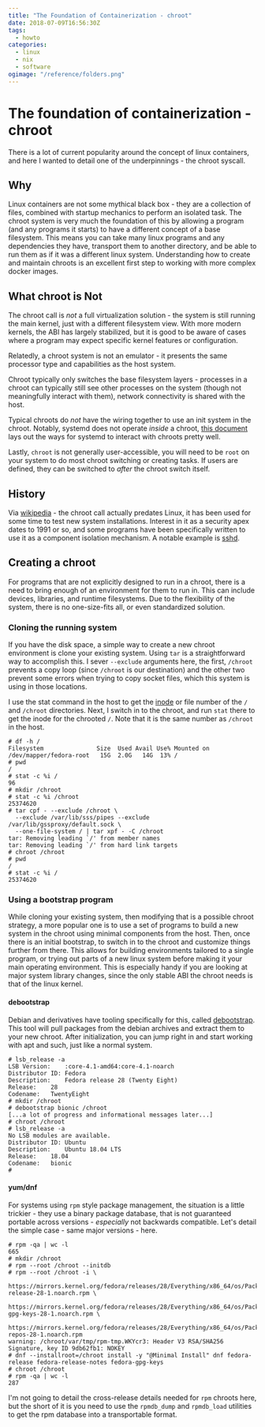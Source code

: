```yaml
---
title: "The Foundation of Containerization - chroot"
date: 2018-07-09T16:56:30Z
tags:
  - howto
categories:
  - linux
  - nix
  - software
ogimage: "/reference/folders.png"
---
```

# The foundation of containerization - chroot

There is a lot of current popularity around the concept of linux containers, and here I wanted to detail one of the underpinnings - the chroot
syscall.

## Why

Linux containers are not some mythical black box - they are a collection of files, combined with startup mechanics to perform an isolated task.
The chroot system is very much the foundation of this by allowing a program (and any programs it starts) to have a different concept of a base
filesystem. This means you can take many linux programs and any dependencies they have, transport them to another directory, and be able to
run them as if it was a different linux system. Understanding how to create and maintain chroots is an excellent first step to working with
more complex docker images.

## What chroot is Not

The chroot call is _not_ a full virtualization solution - the system is still running the main kernel, just with a different filesystem view.
With more modern kernels, the ABI has largely stabilized, but it is good to be aware of cases where a program may expect specific kernel
features or configuration.

Relatedly, a chroot system is not an emulator - it presents the same processor type and capabilities as the host system.

Chroot typically only switches the base filesystem layers - processes in a chroot can typically still see other processes on the system
(though not meaningfully interact with them), network connectivity is shared with the host.

Typical chroots do _not_ have the wiring together to use an init system in the chroot. Notably, systemd does not operate *inside* a chroot,
[this document](http://0pointer.de/blog/projects/changing-roots) lays out the ways for systemd to interact with chroots pretty well.

Lastly, `chroot` is not generally user-accessible, you will need to be `root` on your system to do most chroot switching or creating tasks.
If users are defined, they can be switched to _after_ the chroot switch itself.

## History

Via [wikipedia](https://en.wikipedia.org/wiki/Chroot) - the chroot call actually predates Linux, it has been used for some time to test new
system installations. Interest in it as a security apex dates to 1991 or so, and some programs have been specifically written to use it as
a component isolation mechanism. A notable example is [sshd](https://github.com/openssh/openssh-portable/blob/master/README.privsep).

## Creating a chroot

For programs that are not explicitly designed to run in a chroot, there is a need to bring enough of an environment for them to run in.
This can include devices, libraries, and runtime filesystems. Due to the flexibility of the system, there is no one-size-fits all, or
even standardized solution.

### Cloning the running system

If you have the disk space, a simple way to create a new chroot environment is clone your existing system. Using `tar` is a straightforward way
to accomplish this. I sever `--exclude` arguments here, the first, `/chroot` prevents a copy loop (since `/chroot` is our destination) and the
other two prevent some errors when trying to copy socket files, which this system is using in those locations.

I use the stat command in the host to get the [inode](https://en.wikipedia.org/wiki/Inode) or file number of the `/` and `/chroot` directories.
Next, I switch in to the chroot, and run `stat` there to get the inode for the chrooted `/`. Note that it is the same number as `/chroot` in the
host.

```
# df -h /
Filesystem               Size  Used Avail Use% Mounted on
/dev/mapper/fedora-root   15G  2.0G   14G  13% /
# pwd
/
# stat -c %i /
96
# mkdir /chroot
# stat -c %i /chroot
25374620
# tar cpf - --exclude /chroot \
  --exclude /var/lib/sss/pipes --exclude /var/lib/gssproxy/default.sock \
  --one-file-system / | tar xpf - -C /chroot
tar: Removing leading `/' from member names
tar: Removing leading `/' from hard link targets
# chroot /chroot
# pwd
/
# stat -c %i /
25374620
```

### Using a bootstrap program

While cloning your existing system, then modifying that is a possible chroot strategy, a more popular one is to use a set of programs to
build a new system in the chroot using minimal components from the host. Then, once there is an initial bootstrap, to switch in to the
chroot and customize things further from there. This allows for building environments tailored to a single program, or trying out parts
of a new linux system before making it your main operating environment. This is especially handy if you are looking at major system library
changes, since the only stable ABI the chroot needs is that of the linux kernel.

#### debootstrap

Debian and derivatives have tooling specifically for this, called [debootstrap](https://wiki.debian.org/Debootstrap). This tool will pull
packages from the debian archives and extract them to your new chroot. After initialization, you can jump right in and start working with
apt and such, just like a normal system.

```
# lsb_release -a
LSB Version:	:core-4.1-amd64:core-4.1-noarch
Distributor ID:	Fedora
Description:	Fedora release 28 (Twenty Eight)
Release:	28
Codename:	TwentyEight
# mkdir /chroot
# debootstrap bionic /chroot
[...a lot of progress and informational messages later...]
# chroot /chroot
# lsb_release -a
No LSB modules are available.
Distributor ID:	Ubuntu
Description:	Ubuntu 18.04 LTS
Release:	18.04
Codename:	bionic
# 
```

#### yum/dnf

For systems using `rpm` style package management, the situation is a little trickier - they use a binary package database, that is not
guaranteed portable across versions - _especially_ not backwards compatible. Let's detail the simple case - same major versions - here.

```
# rpm -qa | wc -l
665
# mkdir /chroot
# rpm --root /chroot --initdb
# rpm --root /chroot -i \
    https://mirrors.kernel.org/fedora/releases/28/Everything/x86_64/os/Packages/f/fedora-release-28-1.noarch.rpm \
    https://mirrors.kernel.org/fedora/releases/28/Everything/x86_64/os/Packages/f/fedora-gpg-keys-28-1.noarch.rpm \
    https://mirrors.kernel.org/fedora/releases/28/Everything/x86_64/os/Packages/f/fedora-repos-28-1.noarch.rpm
warning: /chroot/var/tmp/rpm-tmp.WKYcr3: Header V3 RSA/SHA256 Signature, key ID 9db62fb1: NOKEY
# dnf --installroot=/chroot install -y "@Minimal Install" dnf fedora-release fedora-release-notes fedora-gpg-keys
# chroot /chroot
# rpm -qa | wc -l
287
```

I'm not going to detail the cross-release details needed for `rpm` chroots here, but the short of it is you need to use the
`rpmdb_dump` and `rpmdb_load` utilities to get the rpm database into a transportable format.
